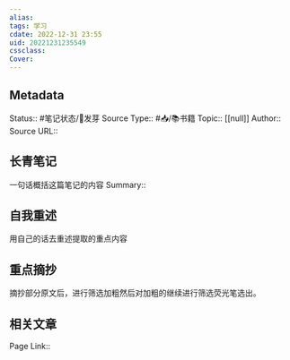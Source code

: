 ```yaml
---
alias: 
tags: 学习
cdate: 2022-12-31 23:55
uid: 20221231235549 
cssclass: 
Cover: 
---
```


## Metadata
Status::    #笔记状态/🌱发芽
Source Type::  #📥/📚书籍 
Topic:: [[null]]
Author:: 
Source URL:: 

## 长青笔记
一句话概括这篇笔记的内容
Summary:: 

## 自我重述
用自己的话去重述提取的重点内容


## 重点摘抄
摘抄部分原文后，进行筛选加粗然后对加粗的继续进行筛选荧光笔选出。


## 相关文章
Page Link::  
